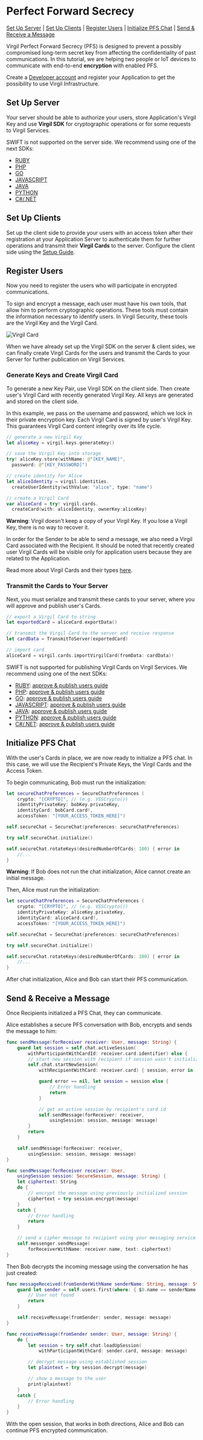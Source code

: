 # Perfect Forward Secrecy

[Set Up Server](#head1) | [Set Up Clients](#head2) | [Register Users](#head3) | [Initialize PFS Chat](#head4) | [Send & Receive a Message](#head5)

Virgil Perfect Forward Secrecy (PFS) is designed to prevent a possibly compromised long-term secret key from affecting the confidentiality of past communications. In this tutorial, we are helping two people or IoT devices to communicate with end-to-end **encryption** with enabled PFS.

Create a [Developer account](https://developer.virgilsecurity.com/account/signup) and register your Application to get the possibility to use Virgil Infrastructure.

## <a name="head1"></a> Set Up Server
Your server should be able to authorize your users, store Application's Virgil Key and use **Virgil SDK** for cryptographic operations or for some requests to Virgil Services.

SWIFT is not supported on the server side.
We recommend using one of the next SDKs:
* [RUBY](https://github.com/VirgilSecurity/virgil-sdk-ruby/tree/v4)
* [PHP](https://github.com/VirgilSecurity/virgil-sdk-php/tree/v4)
* [GO](https://github.com/VirgilSecurity/virgil-crypto-go/tree/v4)
* [JAVASCRIPT](https://github.com/VirgilSecurity/virgil-sdk-javascript/tree/v4)
* [JAVA](https://github.com/VirgilSecurity/virgil-sdk-java-android/tree/v4)
* [PYTHON](https://github.com/VirgilSecurity/virgil-sdk-python/tree/v4)
* [C#/.NET](https://github.com/VirgilSecurity/virgil-sdk-net/tree/v4)


## <a name="head2"></a> Set Up Clients
Set up the client side to provide your users with an access token after their registration at your Application Server to authenticate them for further operations and transmit their **Virgil Cards** to the server. Configure the client side using the [Setup Guide](https://github.com/VirgilSecurity/virgil-sdk-x/blob/docs-review/docs/swift/guides/configuration/client-pfs-configuration.md).



## <a name="head3"></a> Register Users
Now you need to register the users who will participate in encrypted communications.

To sign and encrypt a message, each user must have his own tools, that allow him to perform cryptographic operations. These tools must contain the information necessary to identify users. In Virgil Security, these tools are the Virgil Key and the Virgil Card.

![Virgil Card](https://github.com/VirgilSecurity/virgil-sdk-swift/blob/docs-review/docs/img/Card_introduct.png "Create Virgil Card")

When we have already set up the Virgil SDK on the server & client sides, we can finally create Virgil Cards for the users and transmit the Cards to your Server for further publication on Virgil Services.


### Generate Keys and Create Virgil Card
To generate a new Key Pair, use Virgil SDK on the client side. Then create user's Virgil Card with recently generated Virgil Key. All keys are generated and stored on the client side.

In this example, we pass on the username and password, which we lock in their private encryption key. Each Virgil Card is signed by user's Virgil Key. This guarantees Virgil Card content integrity over its life cycle.

```swift
// generate a new Virgil Key
let aliceKey = virgil.keys.generateKey()

// save the Virgil Key into storage
try! aliceKey.store(withName: @"[KEY_NAME]",
  password: @"[KEY_PASSWORD]")

// create identity for Alice
let aliceIdentity = virgil.identities.
  createUserIdentity(withValue: "alice", type: "name")

// create a Virgil Card
var aliceCard = try! virgil.cards.
  createCard(with: aliceIdentity, ownerKey:aliceKey)
```

**Warning**: Virgil doesn't keep a copy of your Virgil Key. If you lose a Virgil Key, there is no way to recover it.

In order for the Sender to be able to send a message, we also need a Virgil Card associated with the Recipient. It should be noted that recently created user Virgil Cards will be visible only for application users because they are related to the Application.

Read more about Virgil Cards and their types [here](https://github.com/VirgilSecurity/virgil-sdk-swift/blob/docs-review/docs/guides/virgil-card/creating-card.md).


### Transmit the Cards to Your Server

Next, you must serialize and transmit these cards to your server, where you will approve and publish user's Cards.

```swift
// export a Virgil Card to string
let exportedCard = aliceCard.exportData()

// transmit the Virgil Card to the server and receive response
let cardData = TransmitToServer(exportedCard)

// import card
aliceCard = virgil.cards.importVirgilCard(fromData: cardData)!
```

SWIFT is not supported for publishing Virgil Cards on Virgil Services.
We recommend using one of the next SDKs:
* [RUBY](https://github.com/VirgilSecurity/virgil-sdk-ruby/tree/v4): [approve & publish users guide](https://github.com/VirgilSecurity/virgil-sdk-ruby/blob/v4/docs/guides/configuration/server.md#-approve--publish-cards)  
* [PHP](https://github.com/VirgilSecurity/virgil-sdk-php/tree/v4): [approve & publish users guide](https://github.com/VirgilSecurity/virgil-sdk-php/blob/v4/docs/guides/configuration/server-configuration.md#-approve--publish-cards)  
* [GO](https://github.com/VirgilSecurity/virgil-crypto-go/tree/v4): [approve & publish users guide](https://github.com/go-virgil/virgil/blob/v4/docs/guides/configuration/server-configuration.md#-approve--publish-cards)  
* [JAVASCRIPT](https://github.com/VirgilSecurity/virgil-sdk-javascript/tree/v4): [approve & publish users guide](https://github.com/VirgilSecurity/virgil-sdk-javascript/blob/v4/docs/guides/configuration/server.md#-approve--publish-cards)  
* [JAVA](https://github.com/VirgilSecurity/virgil-sdk-java-android/tree/v4): [approve & publish users guide](https://github.com/VirgilSecurity/virgil-sdk-java-android/blob/v4/docs/guides/configuration/server-configuration.md#-approve--publish-cards)  
* [PYTHON](https://github.com/VirgilSecurity/virgil-sdk-python/tree/v4): [approve & publish users guide](https://github.com/VirgilSecurity/virgil-sdk-python/blob/v4/documentation/guides/configuration/server.md#-approve--publish-cards)  
* [C#/.NET](https://github.com/VirgilSecurity/virgil-sdk-net/tree/v4): [approve & publish users guide](https://github.com/VirgilSecurity/virgil-sdk-net/blob/v4/documentation/guides/configuration/server.md#-approve--publish-cards)


## <a name="head4"></a> Initialize PFS Chat
With the user's Cards in place, we are now ready to initialize a PFS chat. In this case, we will use the Recipient's Private Keys, the Virgil Cards and the Access Token.

To begin communicating, Bob must run the initialization:

```swift
let secureChatPreferences = SecureChatPreferences (
    crypto: "[CRYPTO]", // (e.g. VSSCrypto())
    identityPrivateKey: bobKey.privateKey,
    identityCard: bobCard.card!,
    accessToken: "[YOUR_ACCESS_TOKEN_HERE]")

self.secureChat = SecureChat(preferences: secureChatPreferences)

try self.secureChat.initialize()

self.secureChat.rotateKeys(desiredNumberOfCards: 100) { error in
	//...
}
```

**Warning**: If Bob does not run the chat initialization, Alice cannot create an initial message.

Then, Alice must run the initialization:

```swift
let secureChatPreferences = SecureChatPreferences (
    crypto: "[CRYPTO]", // (e.g. VSSCrypto())
    identityPrivateKey: aliceKey.privateKey,
    identityCard: aliceCard.card!,
    accessToken: "[YOUR_ACCESS_TOKEN_HERE]")

self.secureChat = SecureChat(preferences: secureChatPreferences)

try self.secureChat.initialize()

self.secureChat.rotateKeys(desiredNumberOfCards: 100) { error in
	//...
}
```


After chat initialization, Alice and Bob can start their PFS communication.

## <a name="head5"></a> Send & Receive a Message

Once Recipients initialized a PFS Chat, they can communicate.

Alice establishes a secure PFS conversation with Bob, encrypts and sends the message to him:

```swift
func sendMessage(forReceiver receiver: User, message: String) {
    guard let session = self.chat.activeSession(
        withParticipantWithCardId: receiver.card.identifier) else {
        // start new session with recipient if session wasn't initialized yet
        self.chat.startNewSession(
            withRecipientWithCard: receiver.card) { session, error in

            guard error == nil, let session = session else {
                // Error handling
                return
            }

            // get an active session by recipient's card id
            self.sendMessage(forReceiver: receiver,
                usingSession: session, message: message)
        }
        return
    }

    self.sendMessage(forReceiver: receiver,
        usingSession: session, message: message)
}

func sendMessage(forReceiver receiver: User,
    usingSession session: SecureSession, message: String) {
    let ciphertext: String
    do {
        // encrypt the message using previously initialized session
        ciphertext = try session.encrypt(message)
    }
    catch {
        // Error handling
        return
    }

    // send a cipher message to recipient using your messaging service
    self.messenger.sendMessage(
        forReceiverWithName: receiver.name, text: ciphertext)
}
```


Then Bob decrypts the incoming message using the conversation he has just created:


```swift
func messageReceived(fromSenderWithName senderName: String, message: String) {
    guard let sender = self.users.first(where: { $0.name == senderName }) else {
        // User not found
        return
    }

    self.receiveMessage(fromSender: sender, message: message)
}

func receiveMessage(fromSender sender: User, message: String) {
    do {
        let session = try self.chat.loadUpSession(
            withParticipantWithCard: sender.card, message: message)

        // decrypt message using established session
        let plaintext = try session.decrypt(message)

        // show a message to the user
        print(plaintext)
    }
    catch {
        // Error handling
    }
}
```


With the open session, that works in both directions, Alice and Bob can continue PFS encrypted communication.
